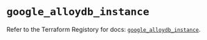 # `google_alloydb_instance`

Refer to the Terraform Registory for docs: [`google_alloydb_instance`](https://registry.terraform.io/providers/hashicorp/google/5.26.0/docs/resources/alloydb_instance).
